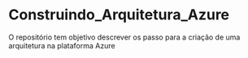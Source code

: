 # Construindo_Arquitetura_Azure
O repositório tem objetivo descrever os passo para a criação de uma arquitetura na plataforma Azure
